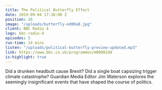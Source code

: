 ```yaml
---
title: The Political Butterfly Effect
date: 2019-09-04 17:38:00 Z
position: 26
image: "/uploads/butterfly-ed00a8.jpg"
client: BBC Radio 4
logo: bbc-radio-4
episodes: 5
run-time: 14 mins
listen: "/uploads/political-butterfly-preview-updated.mp3"
link: https://www.bbc.co.uk/programmes/m00082dd
is-highlight: true
---
```


Did a drunken headbutt cause Brexit? Did a single boat capsizing trigger climate catastrophe? Guardian Media Editor Jim Waterson explores the seemingly insignificant events that have shaped the course of politics.